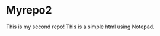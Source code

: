 # Myrepo2
This is my second repo! This is a simple html using Notepad. 
<!DOCTYPE html>

<html>

<head>

<title>This is my first website | Code X</My First HTML>

</head>

<body>

<h1>My First Heading</h1>

<p>My first paragraph.</p>

</body>
</html>
